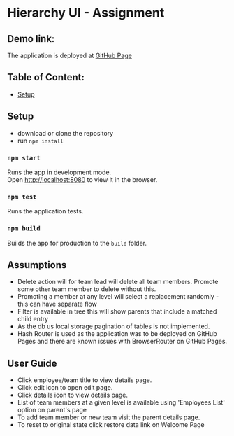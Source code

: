 # Hierarchy UI - Assignment

## Demo link:

The application is deployed at [GitHub Page](https://yogesh-m-gaikwad.github.io/org-hierarchy/)

## Table of Content:

- [Setup](#setup)


## Setup

- download or clone the repository
- run `npm install`

### `npm start`

Runs the app in development mode.<br>
Open [http://localhost:8080](http://localhost:8080) to view it in the browser.

### `npm test`

Runs the application tests.<br>

### `npm build`

Builds the app for production to the `build` folder.<br>

## Assumptions

- Delete action will for team lead will delete all team members. Promote some other team member to delete without this.
- Promoting a member at any level will select a replacement randomly - this can have separate flow
- Filter is available in tree this will show parents that include a matched child entry
- As the db us local storage pagination of tables is not implemented.
- Hash Router is used as the application was to be deployed on GitHub Pages and there are known issues with BrowserRouter on GitHub Pages.

## User Guide

- Click employee/team title to view details page.
- Click edit icon to open edit page.
- Click details icon to view details page.
- List of team members at a given level is available using 'Employees List' option on parent's page
- To add team member or new team visit the parent details page.
- To reset to original state click restore data link on Welcome Page
